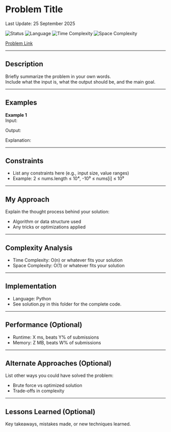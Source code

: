 # Problem Title

Last Update: 25 September 2025

<!-- ![Status](https://img.shields.io/badge/Status-Solved-brightgreen) -->
![Status](https://img.shields.io/badge/Status-Unsolved-brightred)
![Language](https://img.shields.io/badge/Language-Python-blue)
![Time Complexity](https://img.shields.io/badge/Time%20Complexity-O(n)-orange)
![Space Complexity](https://img.shields.io/badge/Space%20Complexity-O(1)-yellow)

[Problem Link](URL_HERE)

---

## Description
Briefly summarize the problem in your own words.  
Include what the input is, what the output should be, and the main goal.

---

## Examples
**Example 1**  
Input:
<example input here>

Output:
<example output here>

Explanation:
<optional explanation here>

---

## Constraints
* List any constraints here (e.g., input size, value ranges)
* Example: 2 ≤ nums.length ≤ 10⁴, -10⁹ ≤ nums[i] ≤ 10⁹

---

## My Approach
Explain the thought process behind your solution:
* Algorithm or data structure used
* Any tricks or optimizations applied

---

## Complexity Analysis
* Time Complexity: O(n) or whatever fits your solution
* Space Complexity: O(1) or whatever fits your solution

---

## Implementation
* Language: Python
* See solution.py in this folder for the complete code.

---

## Performance (Optional)
* Runtime: X ms, beats Y% of submissions
* Memory: Z MB, beats W% of submissions

---

## Alternate Approaches (Optional)
List other ways you could have solved the problem:
* Brute force vs optimized solution
* Trade-offs in complexity

---

## Lessons Learned (Optional)
Key takeaways, mistakes made, or new techniques learned.
